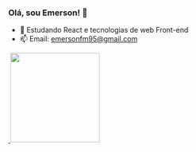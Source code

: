 ### Olá, sou Emerson! 👋

- 🌱 Estudando React e tecnologias de web Front-end
- 📫 Email: emersonfm95@gmail.com


<div>
  <a href="https://github.com/emersonfmorais">
    <img height="180em" src"https://github-readme-stats.vercel.app/api?username-emersonfmorais&show_icons-true&theme-dracula&include_all_commits-true&count_private-true"/>
    <img height="180em" src="https://github-readme-stats.vercel.app/api/top-langs/?username=emersonfmorais&layout=compact&langs_count=&theme=dracula"/>
    </div>
